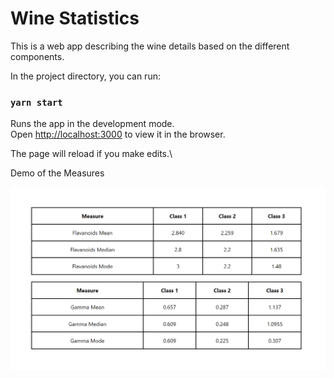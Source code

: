 # Wine Statistics

This is a web app describing the wine details based on the different components.


In the project directory, you can run:

### `yarn start`

Runs the app in the development mode.\
Open [http://localhost:3000](http://localhost:3000) to view it in the browser.

The page will reload if you make edits.\

Demo of the Measures

![Model](https://github.com/Alok4code/manufac-assignment/blob/main/src/assets/measures.png)